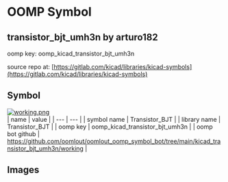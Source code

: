 # OOMP Symbol  
## transistor_bjt_umh3n  by arturo182  
  
oomp key: oomp_kicad_transistor_bjt_umh3n  
  
source repo at: [https://gitlab.com/kicad/libraries/kicad-symbols](https://gitlab.com/kicad/libraries/kicad-symbols)  
## Symbol  
  
[![working.png](working_600.png)](working.png)  
| name | value | 
| --- | --- | 
| symbol name | Transistor_BJT | 
| library name | Transistor_BJT | 
| oomp key | oomp_kicad_transistor_bjt_umh3n | 
| oomp bot github | https://github.com/oomlout/oomlout_oomp_symbol_bot/tree/main/kicad_transistor_bjt_umh3n/working | 
## Images  
